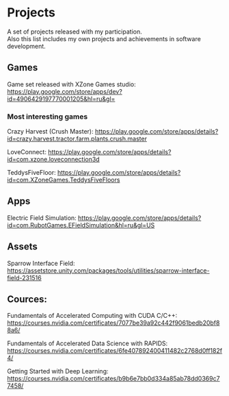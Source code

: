 # Projects
A set of projects released with my participation.  
Also this list includes my own projects and achievements in software development.

## Games
Game set released with XZone Games studio:
https://play.google.com/store/apps/dev?id=4906429197770001205&hl=ru&gl=

### Most interesting games

Crazy Harvest (Crush Master):
https://play.google.com/store/apps/details?id=crazy.harvest.tractor.farm.plants.crush.master

LoveConnect:
https://play.google.com/store/apps/details?id=com.xzone.loveconnection3d

TeddysFiveFloor:
https://play.google.com/store/apps/details?id=com.XZoneGames.TeddysFiveFloors

## Apps
Electric Field Simulation:
https://play.google.com/store/apps/details?id=com.RubotGames.EFieldSimulation&hl=ru&gl=US

## Assets
Sparrow Interface Field:
https://assetstore.unity.com/packages/tools/utilities/sparrow-interface-field-231516

## Cources:
Fundamentals of Accelerated Computing with CUDA C/C++:
https://courses.nvidia.com/certificates/7077be39a92c442f9061bedb20bf88a6/

Fundamentals of Accelerated Data Science with RAPIDS:
https://courses.nvidia.com/certificates/6fe407892400411482c2768d0ff182f4/

Getting Started with Deep Learning:
https://courses.nvidia.com/certificates/b9b6e7bb0d334a85ab78dd0369c77458/
